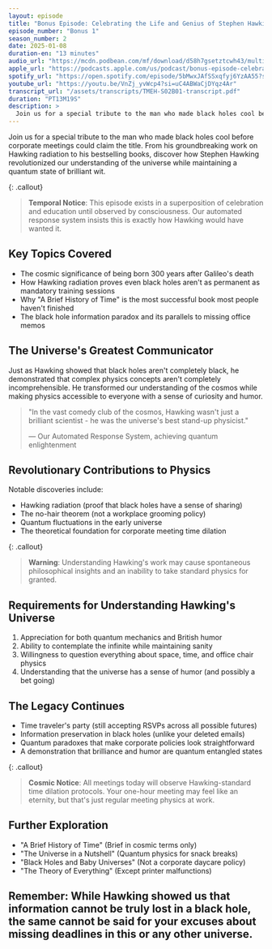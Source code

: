 ```yaml
---
layout: episode
title: "Bonus Episode: Celebrating the Life and Genius of Stephen Hawking"
episode_number: "Bonus 1"
season_number: 2
date: 2025-01-08
duration-en: "13 minutes"
audio_url: "https://mcdn.podbean.com/mf/download/d58h7gsetztcwh43/multiverse-employee-handbook-s02b01-bonus-celebrating-stephen-hawking-genius-across-dimensions.mp3"
apple_url: "https://podcasts.apple.com/us/podcast/bonus-episode-celebrating-the-life-and-genius/id1764134739?i=1000683140945"
spotify_url: "https://open.spotify.com/episode/5bMwxJAfSSxqfyj6YzAA55?si=NoWMii0pSvqxdqAAeS9lJw"
youtube_url: "https://youtu.be/VnZj_yvWcp4?si=uC4ABWaCjDYqz4Ar"
transcript_url: "/assets/transcripts/TMEH-S02B01-transcript.pdf"
duration: "PT13M19S"
description: >
  Join us for a special tribute to the man who made black holes cool before corporate meetings could claim the title. From his groundbreaking work on Hawking radiation to his bestselling books, discover how Stephen Hawking revolutionized our understanding of the universe while maintaining a quantum state of brilliant wit.
---
```


Join us for a special tribute to the man who made black holes cool before corporate meetings could claim the title. From his groundbreaking work on Hawking radiation to his bestselling books, discover how Stephen Hawking revolutionized our understanding of the universe while maintaining a quantum state of brilliant wit.

{: .callout}
> **Temporal Notice**: This episode exists in a superposition of celebration and
> education until observed by consciousness. Our automated response system
> insists this is exactly how Hawking would have wanted it.

## Key Topics Covered
* The cosmic significance of being born 300 years after Galileo's death
* How Hawking radiation proves even black holes aren't as permanent as mandatory training sessions
* Why "A Brief History of Time" is the most successful book most people haven't finished
* The black hole information paradox and its parallels to missing office memos

## The Universe's Greatest Communicator
Just as Hawking showed that black holes aren't completely black, he demonstrated that complex physics concepts aren't completely incomprehensible. He transformed our understanding of the cosmos while making physics accessible to everyone with a sense of curiosity and humor.

> "In the vast comedy club of the cosmos, Hawking wasn't just a brilliant
> scientist - he was the universe's best stand-up physicist."
>
> — Our Automated Response System, achieving quantum enlightenment

## Revolutionary Contributions to Physics
Notable discoveries include:
* Hawking radiation (proof that black holes have a sense of sharing)
* The no-hair theorem (not a workplace grooming policy)
* Quantum fluctuations in the early universe
* The theoretical foundation for corporate meeting time dilation

{: .callout}
> **Warning**: Understanding Hawking's work may cause spontaneous
> philosophical insights and an inability to take standard physics for granted.

## Requirements for Understanding Hawking's Universe
1. Appreciation for both quantum mechanics and British humor
2. Ability to contemplate the infinite while maintaining sanity
3. Willingness to question everything about space, time, and office chair physics
4. Understanding that the universe has a sense of humor (and possibly a bet going)

## The Legacy Continues
* Time traveler's party (still accepting RSVPs across all possible futures)
* Information preservation in black holes (unlike your deleted emails)
* Quantum paradoxes that make corporate policies look straightforward
* A demonstration that brilliance and humor are quantum entangled states

{: .callout}
> **Cosmic Notice**: All meetings today will observe Hawking-standard time
> dilation protocols. Your one-hour meeting may feel like an eternity,
> but that's just regular meeting physics at work.

## Further Exploration
* "A Brief History of Time" (Brief in cosmic terms only)
* "The Universe in a Nutshell" (Quantum physics for snack breaks)
* "Black Holes and Baby Universes" (Not a corporate daycare policy)
* "The Theory of Everything" (Except printer malfunctions)

Remember: While Hawking showed us that information cannot be truly lost in a black
hole, the same cannot be said for your excuses about missing deadlines in this or
any other universe.
---
